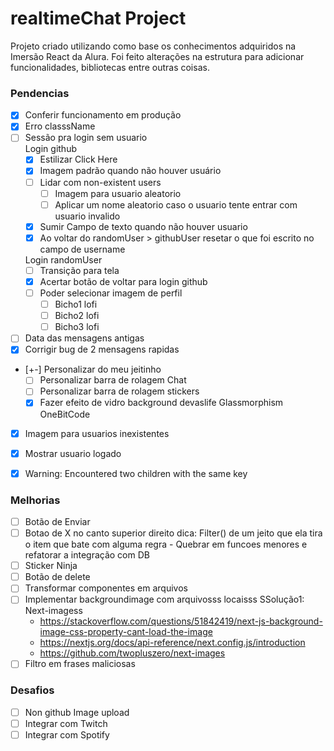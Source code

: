 # realtimeChat Project
Projeto criado utilizando como base os conhecimentos adquiridos na Imersão React da Alura.
Foi feito alterações na estrutura para adicionar funcionalidades, bibliotecas entre outras coisas.

### Pendencias
- [X] Conferir funcionamento em produção
- [X] Erro classsName 
- [ ] Sessão pra login sem usuario  
    Login github
    - [X] Estilizar Click Here
    - [X] Imagem padrão quando não houver usuário
    - [ ] Lidar com non-existent users
        - [ ] Imagem para usuario aleatorio
        - [ ] Aplicar um nome aleatorio caso o usuario tente entrar com usuario invalido 

    - [X] Sumir Campo de texto quando não houver usuario
    - [X] Ao voltar do randomUser > githubUser resetar o que foi escrito  no campo de username

    Login randomUser
    - [ ] Transição para tela
    - [X] Acertar botão de voltar para login github
    - [ ] Poder selecionar imagem de perfil
        - [ ] Bicho1 lofi
        - [ ] Bicho2 lofi
        - [ ] Bicho3 lofi

- [ ] Data das mensagens antigas
- [X] Corrigir bug de 2 mensagens rapidas
- [+-] Personalizar do meu jeitinho
    - [ ] Personalizar barra de rolagem Chat
    - [ ] Personalizar barra de rolagem stickers
    - [X] Fazer efeito de vidro background devaslife
        Glassmorphism OneBitCode
- [X] Imagem para usuarios inexistentes
- [X] Mostrar usuario logado
- [X] Warning: Encountered two children with the same key


### Melhorias
- [ ]  Botão de Enviar
- [ ]  Botao de X no canto superior direito dica: Filter() de um jeito que ela tira o item que bate com alguma regra - Quebrar em funcoes menores e refatorar a integração com DB
- [ ] Sticker Ninja
- [ ] Botão de delete
- [ ] Transformar componentes em arquivos 
- [ ] Implementar backgroundimage com arquivosss locaisss
SSolução1: Next-imagess
    - https://stackoverflow.com/questions/51842419/next-js-background-image-css-property-cant-load-the-image
    - https://nextjs.org/docs/api-reference/next.config.js/introduction
    - https://github.com/twopluszero/next-images
- [ ] Filtro em frases maliciosas

### Desafios
- [ ] Non github Image upload
- [ ] Integrar com Twitch
- [ ] Integrar com Spotify 